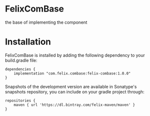 # FelixComBase
the base of implementing the component

# Installation

FelixComBase is installed by adding the following dependency to your build.gradle file:

```
dependencies {
    implementation "com.felix.combase:felix-combase:1.0.0"
}
```

Snapshots of the development version are available in Sonatype's snapshots repository, you can include on your gradle project through:

```
repositories {
    maven { url 'https://dl.bintray.com/felix-maven/maven' }
}
```
